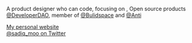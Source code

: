 


A product designer who can code, focusing on , Open source products [@DeveloperDAO](https://twitter.com/developer_dao), member of [@Bulidspace](https://twitter.com/_buildspace) and [@Anti](https://twitter.com/anticollective_)


[My personal website](https://www.mohamedsadiq.me/) <br>
[@sadiq_moo on Twitter](https://twitter.com/sadiq_moo)
